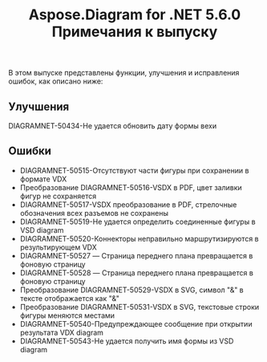 ﻿---
title: Aspose.Diagram for .NET 5.6.0 Примечания к выпуску
type: docs
weight: 40
url: /ru/net/aspose-diagram-for-net-5-6-0-release-notes/
---
В этом выпуске представлены функции, улучшения и исправления ошибок, как описано ниже:
## **Улучшения**
DIAGRAMNET-50434-Не удается обновить дату формы вехи
## **Ошибки**
- DIAGRAMNET-50515-Отсутствуют части фигуры при сохранении в формате VDX
- Преобразование DIAGRAMNET-50516-VSDX в PDF, цвет заливки фигур не сохраняется
- DIAGRAMNET-50517-VSDX преобразование в PDF, стрелочные обозначения всех разъемов не сохранены
- DIAGRAMNET-50519-Не удается определить соединенные фигуры в VSD diagram
- DIAGRAMNET-50520-Коннекторы неправильно маршрутизируются в результирующем VDX
- DIAGRAMNET-50527 — Страница переднего плана превращается в фоновую страницу
- DIAGRAMNET-50528 — Страница переднего плана превращается в фоновую страницу
- Преобразование DIAGRAMNET-50529-VSDX в SVG, символ "&" в тексте отображается как "&"
- Преобразование DIAGRAMNET-50531-VSDX в SVG, текстовые строки фигуры меняются местами
- DIAGRAMNET-50540-Предупреждающее сообщение при открытии результата VDX diagram
- DIAGRAMNET-50543-Не удается получить имя формы из VSD diagram
